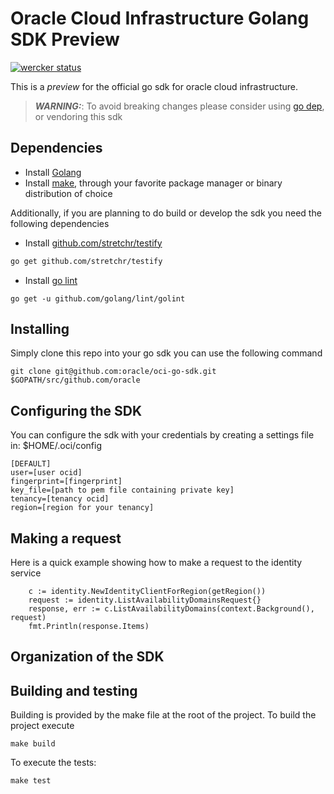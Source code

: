 # Oracle Cloud Infrastructure Golang SDK Preview
[![wercker status](https://app.wercker.com/status/09bc4818e7b1d70b04285331a9bdbc41/s/master "wercker status")](https://app.wercker.com/project/byKey/09bc4818e7b1d70b04285331a9bdbc41)

This is a *preview* for the official go sdk for oracle cloud infrastructure.
> ***WARNING:***: To avoid breaking changes please consider using [go dep](https://github.com/golang/dep), or vendoring this sdk


## Dependencies
- Install [Golang](https://golang.org/dl/)
- Install [make](https://www.gnu.org/software/make/), through your favorite package manager or binary 
distribution of choice

Additionally, if you are planning to do build or develop the sdk you need the following dependencies
- Install [github.com/stretchr/testify](https://github.com/stretchr/testify)
```sh
go get github.com/stretchr/testify
```


- Install [go lint](https://github.com/golang/lint)
```
go get -u github.com/golang/lint/golint
```
 


## Installing
Simply clone this repo into your go sdk you can use the following command

```
git clone git@github.com:oracle/oci-go-sdk.git  $GOPATH/src/github.com/oracle
```

## Configuring the SDK
You can configure the sdk with your credentials by creating a settings file in:
 $HOME/.oci/config
 ```
 [DEFAULT]
 user=[user ocid]
 fingerprint=[fingerprint]
 key_file=[path to pem file containing private key]
 tenancy=[tenancy ocid]
 region=[region for your tenancy]
 ```

## Making a request
Here is a quick example showing how to make a request to the identity service
```
	c := identity.NewIdentityClientForRegion(getRegion())
	request := identity.ListAvailabilityDomainsRequest{}
	response, err := c.ListAvailabilityDomains(context.Background(), request)
	fmt.Println(response.Items)
```

## Organization of the SDK

## Building and testing
Building is provided by the make file at the root of the project. To build the project execute

```
make build
```

To execute the tests:
```
make test
```


